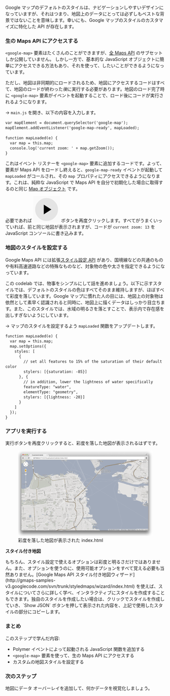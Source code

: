 ﻿<toc-element></toc-element>

Google マップのデフォルトのスタイルは、ナビゲーションしやすいデザインになっていますが、それはつまり、地図上のデータにとっては必ずしもベストな背景ではないことを意味します。幸いにも、Google マップのスタイルのカスタマイズに特化した API が存在します。

### 生の Maps API にアクセスする

`<google-map>` 要素はたくさんのことができますが、[全 Maps API](https://developers.google.com/maps/documentation/javascript/reference) のサブセットしか公開していません。
しかし一方で、基本的な JavaScript オブジェクトに簡単にアクセスできる方法もあり、それを使って、したいことができるようになっています。

ただし、地図は非同期的にロードされるため、地図にアクセスするコードはすべて、地図のロードが終わった*後*に実行する必要があります。地図のロード完了時に `<google-map>` 要素がイベントを起動することで、ロード後にコードが実行されるようになります。

&rarr; `main.js` を開き、以下の内容を入力します。

    var mapElement = document.querySelector('google-map');
    mapElement.addEventListener('google-map-ready', mapLoaded);

    function mapLoaded(e) {
      var map = this.map;
      console.log('current zoom: ' + map.getZoom());
    }

これはイベント リスナーを `<google-map>` 要素に追加するコードです。よって、要素が Maps API をロードし終えると、`google-map-ready` イベントが起動して `mapLoaded` がコールされ、その `map` プロパティにアクセスできるようになります。これは、純粋な JavaScript で Maps API を自分で初期化した場合に取得するのと同じ [Map オブジェクト](https://developers.google.com/maps/documentation/javascript/reference#Map) です。

必要であれば <img src="img/runbutton.png" class="icon"> ボタンを再度クリックします。すべてがうまくいっていれば、前と同じ地図が表示されますが、コードが `current zoom: 13` を JavaScript コンソールに書き込みます。

### 地図のスタイルを設定する

Google Maps API には拡張[スタイル設定 API](https://developers.google.com/maps/documentation/javascript/styling) があり、国境線などの共通のものや有料高速道路などの特殊なものなど、対象物の色や太さを指定できるようになっています。

この codelab では、物事をシンプルにして話を進めましょう。以下に示すスタイルでは、デフォルトのスタイルの色はすべてそのまま維持しますが、ほぼすべて彩度を落しています。Google マップに慣れた人の目には、地図上の対象物は依然として素早く認識されると同時に、地図上に描くデータはしっかり目立ちます。また、このスタイルでは、水域の明るさを落とすことで、表示内で存在感を出しすぎないようにしています。

&rarr; マップのスタイルを設定するよう `mapLoaded` 関数をアップデートします。

    function mapLoaded(e) {
      var map = this.map;
      map.setOptions({
        styles: [
          {
            // set all features to 15% of the saturation of their default color
            stylers: [{saturation: -85}]
          }, {
            // in addition, lower the lightness of water specifically
            featureType: "water",
            elementType: "geometry",
            stylers: [{lightness: -20}]
          }
        ]
      });
    }

### アプリを実行する

実行ボタンを再度クリックすると、彩度を落した地図が表示されるはずです。

<figure>
  <img src="img/s3-map-desaturate.png">
  <figcaption>彩度を落した地図が表示された index.html </figcaption>
</figure>

<aside class="callout">
  <b>スタイル付き地図</b>
  <p>もちろん、スタイル設定で使えるオプションは彩度と明るさだけではありません。また、オプションを使うのに、使用可能オプションをすべて覚える必要も当然ありません。[Google Maps API スタイル付き地図ウィザード](http://gmaps-samples-v3.googlecode.com/svn/trunk/styledmaps/wizard/index.html) を使えば、スタイルについてさらに詳しく学べ、インタラクティブにスタイルを作成することもできます。独自のスタイルを作成したい場合は、クリックでスタイルを作成していき、`Show JSON` ボタンを押して表示された内容を、上記で使用したスタイルの部分にコピーします。</p>
</aside>

### まとめ

このステップで学んだ内容:

- Polymer イベントによって起動される JavaScript 関数を追加する
- `<google-map>` 要素を使って、生の Maps API にアクセスする
- カスタムの地図スタイルを設定する

### 次のステップ

地図にデータ オーバーレイを追加して、何かデータを視覚化しましょう。
